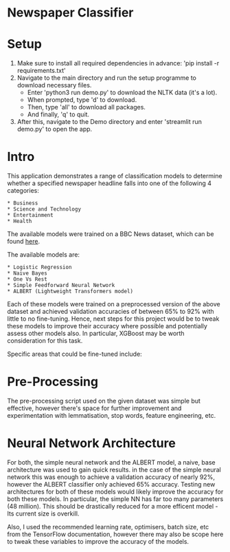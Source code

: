 # Newspaper Classifier
# Setup
1. Make sure to install all required dependencies in advance:
    'pip install -r requirements.txt'
2. Navigate to the main directory and run the setup programme to download necessary files.
    * Enter 'python3 run demo.py' to download the NLTK data (it's a lot). 
    * When prompted, type 'd' to download.
    * Then, type 'all' to download all packages.
    * And finally, 'q' to quit.
3. After this, navigate to the Demo directory and enter 'streamlit run demo.py' to open the app.

# Intro
This application demonstrates a range of classification models to determine whether a specified newspaper headline falls into one of the following 4 categories:
    
    * Business
    * Science and Technology
    * Entertainment
    * Health

The available models were trained on a BBC News dataset, which can be found [here](https://www.kaggle.com/c/learn-ai-bbc/data).

The available models are:

    * Logistic Regression
    * Naive Bayes
    * One Vs Rest
    * Simple Feedforward Neural Network
    * ALBERT (Lightweight Transformers model)

Each of these models were trained on a preprocessed version of the above dataset and achieved validation accuracies of between 65% to 92% with little to no fine-tuning.
Hence, next steps for this project would be to tweak these models to improve their accuracy where possible and potentially assess other models also. 
In particular, XGBoost may be worth consideration for this task.

Specific areas that could be fine-tuned include:
# Pre-Processing
The pre-processing script used on the given dataset was simple but effective, however there's space for further improvement and experimentation with lemmatisation, stop words, feature engineering, etc.

# Neural Network Architecture
For both, the simple neural network and the ALBERT model, a naive, base architecture was used to gain quick results. in the case of the simple neural network this was enough to achieve a validation accuracy of nearly 92%, however the ALBERT classifier only achieved 65% accuracy.
Testing new architectures for both of these models would likely improve the accuracy for both these models. In particular, the simple NN has far too many parameters (48 million). This should be drastically reduced for a more efficent model - Its current size is overkill.

Also, I used the recommended learning rate, optimisers, batch size, etc from the TensorFlow documentation, however there may also be scope here to tweak these variables to improve the accuracy of the models.